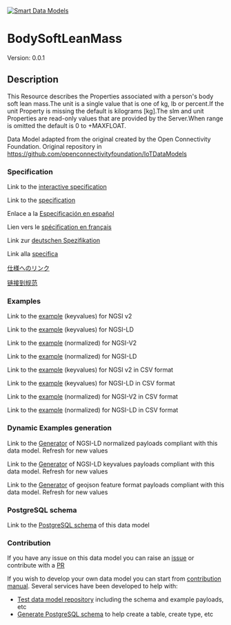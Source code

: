 [![Smart Data Models](https://smartdatamodels.org/wp-content/uploads/2022/01/SmartDataModels_logo.png "Logo")](https://smartdatamodels.org)
# BodySoftLeanMass
Version: 0.0.1

## Description 

This Resource describes the Properties associated with a person's body soft lean mass.The unit is a single value that is one of kg, lb or percent.If the unit Property is missing the default is kilograms [kg].The slm and unit Properties are read-only values that are provided by the Server.When range is omitted the default is 0 to +MAXFLOAT.

Data Model adapted from the original created by the Open Connectivity Foundation. Original repository in https://github.com/openconnectivityfoundation/IoTDataModels
### Specification

Link to the [interactive specification](https://swagger.lab.fiware.org/?url=https://smart-data-models.github.io/dataModel.OCF/BodySoftLeanMass/swagger.yaml)

Link to the [specification](https://github.com/smart-data-models/dataModel.OCF/blob/master/BodySoftLeanMass/doc/spec.md)

Enlace a la [Especificación en español](https://github.com/smart-data-models/dataModel.OCF/blob/master/BodySoftLeanMass/doc/spec_ES.md)

Lien vers le [spécification en français](https://github.com/smart-data-models/dataModel.OCF/blob/master/BodySoftLeanMass/doc/spec_FR.md)

Link zur [deutschen Spezifikation](https://github.com/smart-data-models/dataModel.OCF/blob/master/BodySoftLeanMass/doc/spec_DE.md)

Link alla [specifica](https://github.com/smart-data-models/dataModel.OCF/blob/master/BodySoftLeanMass/doc/spec_IT.md)

[仕様へのリンク](https://github.com/smart-data-models/dataModel.OCF/blob/master/BodySoftLeanMass/doc/spec_JA.md)

[链接到规范](https://github.com/smart-data-models/dataModel.OCF/blob/master/BodySoftLeanMass/doc/spec_ZH.md)
### Examples

Link to the [example](https://smart-data-models.github.io/dataModel.OCF/BodySoftLeanMass/examples/example.json) (keyvalues) for NGSI v2

Link to the [example](https://smart-data-models.github.io/dataModel.OCF/BodySoftLeanMass/examples/example.jsonld) (keyvalues) for NGSI-LD

Link to the [example](https://smart-data-models.github.io/dataModel.OCF/BodySoftLeanMass/examples/example-normalized.json) (normalized) for NGSI-V2

Link to the [example](https://smart-data-models.github.io/dataModel.OCF/BodySoftLeanMass/examples/example-normalized.jsonld) (normalized) for NGSI-LD

Link to the [example](https://smart-data-models.github.io/dataModel.OCF/BodySoftLeanMass/examples/example.json.csv) (keyvalues) for NGSI v2 in CSV format

Link to the [example](https://smart-data-models.github.io/dataModel.OCF/BodySoftLeanMass/examples/example.jsonld.csv) (keyvalues) for NGSI-LD in CSV format

Link to the [example](https://smart-data-models.github.io/dataModel.OCF/BodySoftLeanMass/examples/example-normalized.json.csv) (normalized) for NGSI-V2 in CSV format

Link to the [example](https://smart-data-models.github.io/dataModel.OCF/BodySoftLeanMass/examples/example-normalized.jsonld.csv) (normalized) for NGSI-LD in CSV format
### Dynamic Examples generation

Link to the [Generator](https://smartdatamodels.org/extra/ngsi-ld_generator.php?schemaUrl=https://raw.githubusercontent.com/smart-data-models/dataModel.OCF/master/BodySoftLeanMass/schema.json&email=info@smartdatamodels.org) of NGSI-LD normalized payloads compliant with this data model. Refresh for new values

Link to the [Generator](https://smartdatamodels.org/extra/ngsi-ld_generator_keyvalues.php?schemaUrl=https://raw.githubusercontent.com/smart-data-models/dataModel.OCF/master/BodySoftLeanMass/schema.json&email=info@smartdatamodels.org) of NGSI-LD keyvalues payloads compliant with this data model. Refresh for new values

Link to the [Generator](https://smartdatamodels.org/extra/geojson_features_generator.php?schemaUrl=https://raw.githubusercontent.com/smart-data-models/dataModel.OCF/master/BodySoftLeanMass/schema.json&email=info@smartdatamodels.org) of geojson feature format payloads compliant with this data model. Refresh for new values
### PostgreSQL schema

Link to the [PostgreSQL schema](https://smart-data-models.github.io/dataModel.OCF/BodySoftLeanMass/schema.sql) of this data model
### Contribution

 If you have any issue on this data model you can raise an [issue](https://github.com/smart-data-models/dataModel.OCF/issues)  or contribute with a [PR](https://github.com/smart-data-models/dataModel.OCF/pulls)

 If you wish to develop your own data model you can start from [contribution manual](https://bit.ly/contribution_manual). Several services have been developed to help with: 
 - [Test data model repository](https://smartdatamodels.org/index.php/data-models-contribution-api/) including the schema and example payloads, etc
 - [Generate PostgreSQL schema](https://smartdatamodels.org/index.php/sql-service/) to help create a table, create type, etc